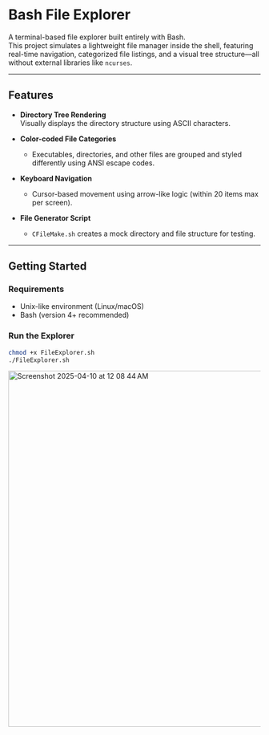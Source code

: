 # Bash File Explorer

A terminal-based file explorer built entirely with Bash.  
This project simulates a lightweight file manager inside the shell, featuring real-time navigation, categorized file listings, and a visual tree structure—all without external libraries like `ncurses`.

---

## Features

- **Directory Tree Rendering**  
  Visually displays the directory structure using ASCII characters.

- **Color-coded File Categories**  
  - Executables, directories, and other files are grouped and styled differently using ANSI escape codes.

- **Keyboard Navigation**  
  - Cursor-based movement using arrow-like logic (within 20 items max per screen).

- **File Generator Script**  
  - `CFileMake.sh` creates a mock directory and file structure for testing.

---

## Getting Started

### Requirements
- Unix-like environment (Linux/macOS)
- Bash (version 4+ recommended)

### Run the Explorer

```bash
chmod +x FileExplorer.sh
./FileExplorer.sh
```



<img width="710" alt="Screenshot 2025-04-10 at 12 08 44 AM" src="https://github.com/user-attachments/assets/49c09d63-4423-488e-ae41-e32902d384ef" />
